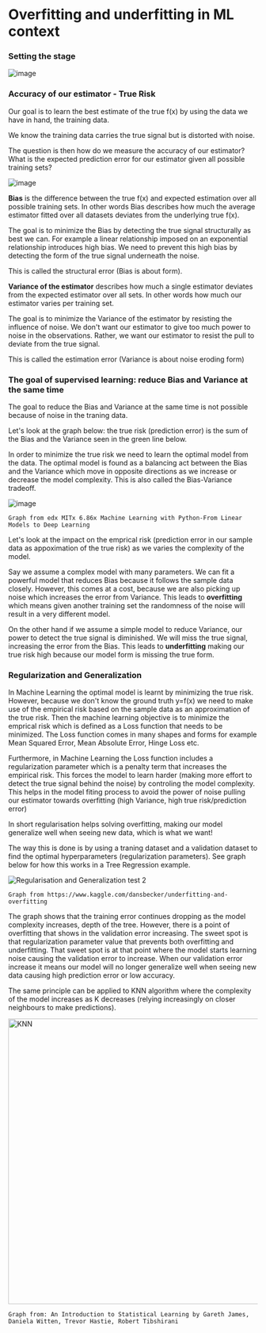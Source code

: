 # Overfitting and underfitting in ML context

### Setting the stage

![image](https://user-images.githubusercontent.com/34986276/130934492-afcc2594-481b-4b7c-907d-1743bdbf3ed1.png)


### Accuracy of our estimator - True Risk

Our goal is to learn the best estimate of the true f(x) by using the data we have in hand, the training data. 

We know the training data carries the true signal but is distorted with noise.

The question is then how do we measure the accuracy of our estimator? What is the expected prediction error for our estimator given all possible training sets?

![image](https://user-images.githubusercontent.com/34986276/130936428-393e90ec-0e94-4d6f-b5dd-916d93118d57.png)

**Bias** is the difference between the true f(x) and expected estimation over all possible training sets. In other words Bias describes how much the average estimator fitted over all datasets deviates from the underlying true f(x). 

The goal is to minimize the Bias by detecting the true signal structurally as best we can. For example a linear relationship imposed on an exponential relationship introduces high bias. We need to prevent this high bias by detecting the form of the true signal underneath the noise. 

This is called the structural error (Bias is about form).

**Variance of the estimator** describes how much a single estimator deviates from the expected estimator over all sets. In other words how much our estimator varies per training set. 

The goal is to minimize the Variance of the estimator by resisting the influence of noise. We don't want our estimator to give too much power to noise in the observations. Rather, we want our estimator to resist the pull to deviate from the true signal. 

This is called the estimation error (Variance is about noise eroding form) 

### The goal of supervised learning: reduce Bias and Variance at the same time

The goal to reduce the Bias and Variance at the same time is not possible because of noise in the traning data. 

Let's look at the graph below: the true risk (prediction error) is the sum of the Bias and the Variance seen in the green line below.

In order to minimize the true risk we need to learn the optimal model from the data. 
The optimal model is found as a balancing act between the Bias and the Variance which move in opposite directions as we increase or decrease the model complexity.
This is also called the Bias-Variance tradeoff. 

![image](https://user-images.githubusercontent.com/34986276/130862105-62afe4c8-d7bc-492a-a34b-6785918cc8bf.png)
```
Graph from edx MITx 6.86x Machine Learning with Python-From Linear Models to Deep Learning
```
Let's look at the impact on the emprical risk (prediction error in our sample data as appoximation of the true risk) as we varies the complexity of the model.

Say we assume a complex model with many parameters. We can fit a powerful model that reduces Bias because it follows the sample data closely. 
However, this comes at a cost, because we are also picking up noise which increases the error from Variance. 
This leads to **overfitting** which means given another training set the randomness of the noise will result in a very different model.

On the other hand if we assume a simple model to reduce Variance, our power to detect the true signal is diminished. 
We will miss the true signal, increasing the error from the Bias.
This leads to **underfitting** making our true risk high because our model form is missing the true form.

### Regularization and Generalization

In Machine Learning the optimal model is learnt by minimizing the true risk. 
However, because we don't know the ground truth y=f(x) we need to make use of the empirical risk based on the sample data as an approximation of the true risk. 
Then the machine learning objective is to minimize the emprical risk which is defined as a Loss function that needs to be minimized. 
The Loss function comes in many shapes and forms for example Mean Squared Error, Mean Absolute Error, Hinge Loss etc. 

Furthermore, in Machine Learning the Loss function includes a regularization parameter which is a penalty term that increases the empirical risk. 
This forces the model to learn harder (making more effort to detect the true signal behind the noise) by controling the model complexity. 
This helps in the model fiting process to avoid the power of noise pulling our estimator towards overfitting (high Variance, high true risk/prediction error)

In short regularisation helps solving overfitting, making our model generalize well when seeing new data, which is what we want!

The way this is done is by using a traning dataset and a validation dataset to find the optimal hyperparameters (regularization parameters).
See graph below for how this works in a Tree Regression example.

![Regularisation and Generalization test 2](https://user-images.githubusercontent.com/34986276/130910089-935d0ddf-2ba1-409c-943a-4738e62d5986.png)
```
Graph from https://www.kaggle.com/dansbecker/underfitting-and-overfitting
```
The graph shows that the training error continues dropping as the model complexity increases, depth of the tree. 
However, there is a point of overfitting that shows in the validation error increasing. 
The sweet spot is that regularization parameter value that prevents both overfitting and underfitting. 
That sweet spot is at that point where the model starts learning noise causing the validation error to increase.
When our validation error increase it means our model will no longer generalize well when seeing new data causing high prediction error or low accuracy. 

The same principle can be applied to KNN algorithm where the complexity of the model increases as K decreases (relying increasingly on closer neighbours to make predictions). 

<img width="576" alt="KNN" src="https://user-images.githubusercontent.com/34986276/130950118-4205412b-8d8a-4354-bb96-8377f47dacf9.png">

```
Graph from: An Introduction to Statistical Learning by Gareth James, Daniela Witten, Trevor Hastie, Robert Tibshirani
```



